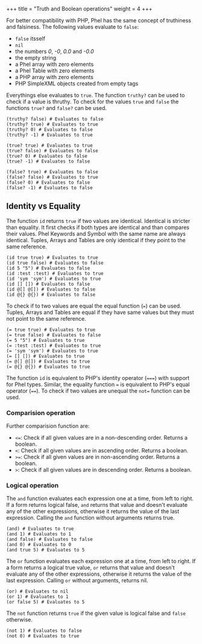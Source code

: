 +++
title = "Truth and Boolean operations"
weight = 4
+++

For better compatibility with PHP, Phel has the same concept of truthiness and falsiness. The following values evaluate to `false`:

* `false` itsself
* `nil`
* the numbers _0_, _-0_, _0.0_ and _-0.0_
* the empty string
* a Phel array with zero elements
* a Phel Table with zero elements
* a PHP array with zero elements
* PHP SimpleXML objects created from empty tags

Everythings else evaluates to `true`. The function `truthy?` can be used to check if a value is thruthy. To check for the values `true` and `false` the functions `true?` and `false?` can be used.

```phel
(truthy? false) # Evaluates to false
(truthy? true) # Evaluates to true
(truthy? 0) # Evaluates to false
(truthy? -1) # Evaluates to true

(true? true) # Evaluates to true
(true? false) # Evaluates to false
(true? 0) # Evaluates to false
(true? -1) # Evaluates to false

(false? true) # Evaluates to false
(false? false) # Evaluates to true
(false? 0) # Evaluates to false
(false? -1) # Evaluates to false
```

## Identity vs Equality

The function `id` returns `true` if two values are identical. Identical is stricter than equality. It first checks if both types are identical and than compares their values. Phel Keywords and Symbol with the same name are always identical. Tuples, Arrays and Tables are only identical if they point to the same reference.

```phel
(id true true) # Evaluates to true
(id true false) # Evaluates to false
(id 5 "5") # Evaluates to false
(id :test :test) # Evaluates to true
(id 'sym 'sym') # Evaluates to true
(id [] []) # Evaluates to false
(id @[] @[]) # Evaluates to false
(id @{} @{}) # Evaluates to false
```

To check if to two values are equal the equal function (`=`) can be used. Tuples, Arrays and Tables are equal if they have same values but they must not point to the same reference.

```phel
(= true true) # Evaluates to true
(= true false) # Evaluates to false
(= 5 "5") # Evaluates to true
(= :test :test) # Evaluates to true
(= 'sym 'sym') # Evaluates to true
(= [] []) # Evaluates to true
(= @[] @[]) # Evaluates to true
(= @{} @{}) # Evaluates to true
```

The function `id` is equivalent to PHP's identity operator (`===`) with support for Phel types. Similar, the equality function `=` is equivalent to PHP's equal operator (`==`). To check if two values are unequal the `not=` function can be used.

### Comparision operation

Further comparision function are:

* `<=`: Check if all given values are in a non-descending order. Returns a boolean.
* `<`: Check if all given values are in ascending order. Returns a boolean.
* `>=`: Check if all given values are in non-ascending order. Returns a boolean.
* `>`: Check if all given values are in descending order. Returns a boolean.

### Logical operation

The `and` function evaluates each expression one at a time, from left to right. If a form returns logical false, `and` returns that value and doesn't evaluate any of the other expressions, otherwise it returns the value of the last expression. Calling the `and` function without arguments returns true.

```phel
(and) # Evaluates to true
(and 1) # Evaluates to 1
(and false) # Evaluates to false
(and 0) # Evaluates to 0
(and true 5) # Evaluates to 5
```

The `or` function evaluates each expression one at a time, from left to right. If a form returns a logical true value, `or` returns that value and doesn't evaluate any of the other expressions, otherwise it returns the value of the last expression. Calling `or` without arguments, returns nil.

```phel
(or) # Evaluates to nil
(or 1) # Evaluates to 1
(or false 5) # Evaluates to 5
```

The `not` function returns `true` if the given value is logical false and `false` otherwise.

```phel
(not 1) # Evaluates to false
(not 0) # Evaluates to true
```